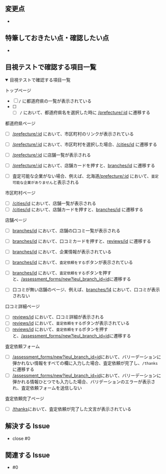 ## 変更点

-

## 特筆しておきたい点・確認したい点

-

## 目視テストで確認する項目一覧

<!--目視テストの目的：本来？カピバラでやろうとしていたことを目視テストで確認する -->
<details open>
  <summary>目視テストで確認する項目一覧</summary>

  トップページ
  - [ ] `/` に都道府県の一覧が表示されている
  - [ ] - [ ] `/` において、都道府県名を選択した時に [/prefecture/:id](http://localhost:3000/prefectures/2) に遷移する

  都道府県ページ
  - [ ] [/prefecture/:id](http://localhost:3000/prefectures/2) において、市区町村のリンクが表示されている
  - [ ] [/prefecture/:id](http://localhost:3000/prefectures/2) において、市区町村を選択した場合、[/cities/id](http://localhost:3000/cities/197) に遷移する
  - [ ] [/prefecture/:id](http://localhost:3000/prefectures/2) に店舗一覧が表示される
  - [ ] [/prefecture/:id](http://localhost:3000/prefectures/2) において、店舗カードを押すと、[branches/id](http://localhost:3000/branches/135) に遷移する

  - [ ] 査定可能な企業がない場合、例えば、北海道[/prefecture/:id](http://localhost:3000/prefectures/1) において、`査定可能な企業がありません`と表示される

  市区町村ページ
  - [ ] [/cities/id](http://localhost:3000/cities/197) において、店舗一覧が表示される
  - [ ] [/cities/id](http://localhost:3000/cities/197) において、店舗カードを押すと、[branches/id](http://localhost:3000/branches/135) に遷移する

  店舗ページ
  - [ ] [branches/id](http://localhost:3000/branches/135) において、店舗の口コミ一覧が表示される
  - [ ] [branches/id](http://localhost:3000/branches/135) において、口コミカードを押すと、[reviews/id](http://localhost:3000/reviews/133) に遷移する
  - [ ] [branches/id](http://localhost:3000/branches/135) において、企業情報が表示されている
  - [ ] [branches/id](http://localhost:3000/branches/135) において、`査定依頼をする`ボタンが表示されている
  - [ ] [branches/id](http://localhost:3000/branches/135) において、`査定依頼をする`ボタンを押すと、[/assessment_forms/new?ieul_branch_id=id](http://localhost:3000/assessment_forms/new?ieul_branch_id=135)に遷移する

  - [ ] 口コミが無い店舗のページ、例えば、[branches/14](http://localhost:3000/branches/14) において、口コミが表示されない

  口コミ詳細ページ
  - [ ] [reviews/id](http://localhost:3000/reviews/133) において、口コミ詳細が表示される
  - [ ] [reviews/id](http://localhost:3000/reviews/133) において、`査定依頼をする`ボタンが表示されている
  - [ ] [reviews/id](http://localhost:3000/reviews/133) において、`査定依頼をする`ボタンを押すと、[/assessment_forms/new?ieul_branch_id=id](http://localhost:3000/assessment_forms/new?ieul_branch_id=135)に遷移する

  査定依頼フォーム
  - [ ] [/assessment_forms/new?ieul_branch_id=id](http://localhost:3000/assessment_forms/new?ieul_branch_id=135)において、バリーデーションに弾かれない情報をすべての欄に入力した場合、査定依頼が完了し、`/thanks`に遷移する
  - [ ] [/assessment_forms/new?ieul_branch_id=id](http://localhost:3000/assessment_forms/new?ieul_branch_id=135)において、バリーデーションに弾かれる情報ひとつでも入力した場合、バリデーションのエラーが表示され、査定依頼フォームを送信しない

  査定依頼完了ページ
  - [ ] [/thanks](http://localhost:3000/thanks)において、査定依頼が完了した文言が表示されている
</details>

## 解決する Issue

- close #0

## 関連する Issue

- #0
